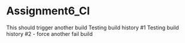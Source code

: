 # Assignment6_CI
This should trigger another build
Testing build history #1
Testing build history #2 - force another fail build